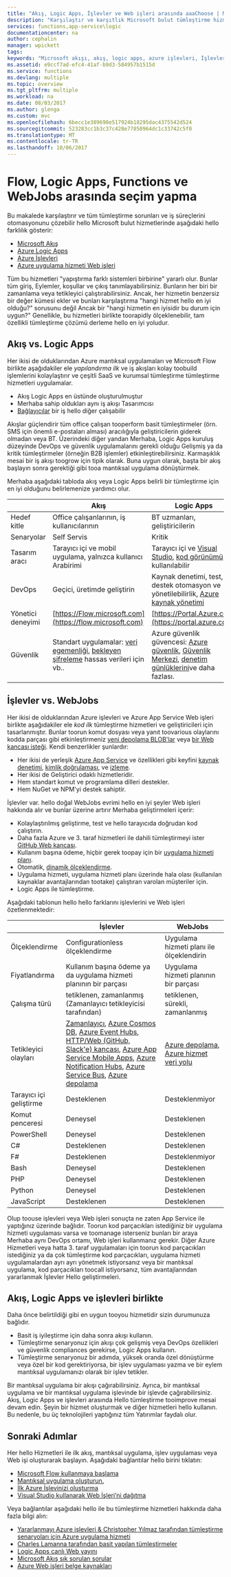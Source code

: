 ```yaml
---
title: "Akış, Logic Apps, İşlevler ve Web işleri arasında aaaChoose | Microsoft Docs"
description: "Karşılaştır ve karşıtlık Microsoft bulut tümleştirme hizmetlerinin hello ve kullanması gereken hangi hizmetlere karar verin."
services: functions,app-service\logic
documentationcenter: na
author: cephalin
manager: wpickett
tags: 
keywords: "Microsoft akışı, akış, logic apps, azure işlevleri, İşlevler, azure webjobs, Web işleri, olay işleme, dinamik işlem sunucusuz mimarisi"
ms.assetid: e9ccf7ad-efc4-41af-b9d3-584957b1515d
ms.service: functions
ms.devlang: multiple
ms.topic: overview
ms.tgt_pltfrm: multiple
ms.workload: na
ms.date: 08/03/2017
ms.author: glenga
ms.custom: mvc
ms.openlocfilehash: 6becc1e389698e517924b18295dac4375542d524
ms.sourcegitcommit: 523283cc1b3c37c428e77850964dc1c33742c5f0
ms.translationtype: MT
ms.contentlocale: tr-TR
ms.lasthandoff: 10/06/2017
---
```

# <a name="choose-between-flow-logic-apps-functions-and-webjobs"></a>Flow, Logic Apps, Functions ve WebJobs arasında seçim yapma
Bu makalede karşılaştırır ve tüm tümleştirme sorunları ve iş süreçlerini otomasyonunu çözebilir hello Microsoft bulut hizmetlerinde aşağıdaki hello farklılık gösterir:

* [Microsoft Akış](https://flow.microsoft.com/)
* [Azure Logic Apps](https://azure.microsoft.com/services/logic-apps/)
* [Azure İşlevleri](https://azure.microsoft.com/services/functions/)
* [Azure uygulama hizmeti Web işleri](../app-service-web/web-sites-create-web-jobs.md)

Tüm bu hizmetleri "yapıştırma farklı sistemleri birbirine" yararlı olur. Bunlar tüm giriş, Eylemler, koşullar ve çıkış tanımlayabilirsiniz. Bunların her biri bir zamanlama veya tetikleyici çalıştırabilirsiniz. Ancak, her hizmetin benzersiz bir değer kümesi ekler ve bunları karşılaştırma "hangi hizmet hello en iyi olduğu?" sorusunu değil Ancak bir "hangi hizmetin en iyisidir bu durum için uygun?" Genellikle, bu hizmetleri birlikte toorapidly ölçeklenebilir, tam özellikli tümleştirme çözümü derleme hello en iyi yoludur.

<a name="flow"></a>

## <a name="flow-vs-logic-apps"></a>Akış vs. Logic Apps
Her ikisi de olduklarından Azure mantıksal uygulamaları ve Microsoft Flow birlikte aşağıdakiler ele *yapılandırma ilk* ve iş akışları kolay toobuild işlemlerini kolaylaştırır ve çeşitli SaaS ve kurumsal tümleştirme tümleştirme hizmetleri uygulamalar. 

* Akış Logic Apps en üstünde oluşturulmuştur
* Merhaba sahip oldukları aynı iş akışı Tasarımcısı
* [Bağlayıcılar](../connectors/apis-list.md) bir iş hello diğer çalışabilir

Akışlar güçlendirir tüm office çalışan tooperform basit tümleştirmeler (örn. SMS için önemli e-postaları alması) aracılığıyla geliştiricilerin giderek olmadan veya BT. Üzerindeki diğer yandan Merhaba, Logic Apps kuruluş düzeyinde DevOps ve güvenlik uygulamalarını gerekli olduğu Gelişmiş ya da kritik tümleştirmeler (örneğin B2B işlemler) etkinleştirebilirsiniz. Karmaşıklık mesai bir iş akışı toogrow için tipik olarak. Buna uygun olarak, başta bir akış başlayın sonra gerektiği gibi tooa mantıksal uygulama dönüştürmek.

Merhaba aşağıdaki tabloda akış veya Logic Apps belirli bir tümleştirme için en iyi olduğunu belirlemenize yardımcı olur.

|  | Akış | Logic Apps |
| --- | --- | --- |
| Hedef kitle |Office çalışanlarının, iş kullanıcılarının |BT uzmanları, geliştiricilerin |
| Senaryolar |Self Servis |Kritik |
| Tasarım aracı |Tarayıcı içi ve mobil uygulama, yalnızca kullanıcı Arabirimi |Tarayıcı içi ve [Visual Studio](../logic-apps/logic-apps-deploy-from-vs.md), [kod görünümü](../logic-apps/logic-apps-author-definitions.md) kullanılabilir |
| DevOps |Geçici, üretimde geliştirin |Kaynak denetimi, test, destek otomasyon ve yönetilebilirlik, [Azure kaynak yönetimi](../logic-apps/logic-apps-arm-provision.md) |
| Yönetici deneyimi |[https://Flow.microsoft.com](https://flow.microsoft.com) |[https://Portal.Azure.com](https://portal.azure.com) |
| Güvenlik |Standart uygulamalar: [veri egemenliği](https://wikipedia.org/wiki/Technological_Sovereignty), [bekleyen şifreleme](https://wikipedia.org/wiki/Data_at_rest#Encryption) hassas verileri için vb.. |Azure güvenlik güvencesi: [Azure güvenlik](https://www.microsoft.com/trustcenter/Security/AzureSecurity), [Güvenlik Merkezi](https://azure.microsoft.com/services/security-center/), [denetim günlüklerini](https://azure.microsoft.com/blog/azure-audit-logs-ux-refresh/)ve daha fazlası. |

<a name="function"></a>

## <a name="functions-vs-webjobs"></a>İşlevler vs. WebJobs
Her ikisi de olduklarından Azure işlevleri ve Azure App Service Web işleri birlikte aşağıdakiler ele *kod ilk* tümleştirme hizmetleri ve geliştiricileri için tasarlanmıştır. Bunlar toorun komut dosyası veya yanıt toovarious olaylarını kodda parçası gibi etkinleştirmeniz [yeni depolama BLOB'lar](functions-bindings-storage.md) veya [bir Web kancası isteği](functions-bindings-http-webhook.md). Kendi benzerlikler şunlardır: 

* Her ikisi de yerleşik [Azure App Service](../app-service/app-service-value-prop-what-is.md) ve özellikleri gibi keyfini [kaynak denetimi](../app-service-web/app-service-continuous-deployment.md), [kimlik doğrulaması](../app-service/app-service-authentication-overview.md), ve [izleme](../app-service-web/web-sites-monitor.md).
* Her ikisi de Geliştirici odaklı hizmetleridir.
* Hem standart komut ve programlama dilleri destekler.
* Hem NuGet ve NPM'yi destek sahiptir.

İşlevler var. hello doğal WebJobs evrimi hello en iyi şeyler Web işleri hakkında alır ve bunlar üzerine artırır Merhaba geliştirmeleri içerir: 

* Kolaylaştırılmış geliştirme, test ve hello tarayıcıda doğrudan kod çalıştırın.
* Daha fazla Azure ve 3. taraf hizmetleri ile dahili tümleştirmeyi ister [GitHub Web kancası](https://developer.github.com/webhooks/creating/).
* Kullanım başına ödeme, hiçbir gerek toopay için bir [uygulama hizmeti planı](../app-service/azure-web-sites-web-hosting-plans-in-depth-overview.md).
* Otomatik, [dinamik ölçeklendirme](functions-scale.md).
* Uygulama hizmeti, uygulama hizmeti planı üzerinde hala olası (kullanılan kaynaklar avantajlarından tootake) çalıştıran varolan müşteriler için.
* Logic Apps ile tümleştirme.

Aşağıdaki tablonun hello hello farklarını işlevlerini ve Web işleri özetlenmektedir:

|  | İşlevler | WebJobs |
| --- | --- | --- |
| Ölçeklendirme |Configurationless ölçeklendirme |Uygulama hizmeti planı ile ölçeklendirin |
| Fiyatlandırma |Kullanım başına ödeme ya da uygulama hizmeti planının bir parçası |Uygulama hizmeti planının bir parçası |
| Çalışma türü |tetiklenen, zamanlanmış (Zamanlayıcı tetikleyicisi tarafından) |tetiklenen, sürekli, zamanlanmış |
| Tetikleyici olayları |[Zamanlayıcı](functions-bindings-timer.md), [Azure Cosmos DB](functions-bindings-documentdb.md), [Azure Event Hubs](functions-bindings-event-hubs.md), [HTTP/Web (GitHub, Slack'e) kancası](functions-bindings-http-webhook.md), [Azure App Service Mobile Apps](functions-bindings-mobile-apps.md), [Azure Notification Hubs](functions-bindings-notification-hubs.md), [Azure Service Bus](functions-bindings-service-bus.md), [Azure depolama](functions-bindings-storage.md) |[Azure depolama](../app-service-web/websites-dotnet-webjobs-sdk-storage-blobs-how-to.md), [Azure hizmet veri yolu](../app-service-web/websites-dotnet-webjobs-sdk-service-bus.md) |
| Tarayıcı içi geliştirme |Desteklenen | Desteklenmiyor |
| Komut penceresi |Deneysel |Desteklenen |
| PowerShell |Deneysel |Desteklenen |
| C# |Desteklenen |Desteklenen |
| F# |Desteklenen |Desteklenmiyor |
| Bash |Deneysel |Desteklenen |
| PHP |Deneysel |Desteklenen |
| Python |Deneysel |Desteklenen |
| JavaScript |Desteklenen |Desteklenen |

Olup toouse işlevleri veya Web işleri sonuçta ne zaten App Service ile yaptığınız üzerinde bağlıdır. Toorun kod parçacıkları istediğiniz bir uygulama hizmeti uygulaması varsa ve toomanage isterseniz bunları bir araya Merhaba aynı DevOps ortamı, Web işleri kullanmanız gerekir. Diğer Azure Hizmetleri veya hatta 3. taraf uygulamaları için toorun kod parçacıkları istediğiniz ya da çok tümleştirme kod parçacıkları, uygulama hizmeti uygulamalardan ayrı ayrı yönetmek istiyorsanız veya bir mantıksal uygulama, kod parçacıkları toocall istiyorsanız, tüm avantajlarından yararlanmak İşlevler Hello geliştirmeleri.  

<a name="together"></a>

## <a name="flow-logic-apps-and-functions-together"></a>Akış, Logic Apps ve işlevleri birlikte
Daha önce belirtildiği gibi en uygun tooyou hizmetidir sizin durumunuza bağlıdır. 

* Basit iş iyileştirme için daha sonra akışı kullanın.
* Tümleştirme senaryonuz için akışı çok gelişmiş veya DevOps özellikleri ve güvenlik compliances gerekirse, Logic Apps kullanın.
* Tümleştirme senaryonuz bir adımda, yüksek oranda özel dönüştürme veya özel bir kod gerektiriyorsa, bir işlev uygulaması yazma ve bir eylem mantıksal uygulamanızı olarak bir işlev tetikler.

Bir mantıksal uygulama bir akışı çağırabilirsiniz. Ayrıca, bir mantıksal uygulama ve bir mantıksal uygulama işlevinde bir işlevde çağırabilirsiniz. Akış, Logic Apps ve işlevleri arasında Hello tümleştirme tooimprove mesai devam edin. Şeyin bir hizmet oluşturmak ve diğer hizmetleri hello kullanın. Bu nedenle, bu üç teknolojileri yaptığınız tüm Yatırımlar faydalı olur.

## <a name="next-steps"></a>Sonraki Adımlar
Her hello Hizmetleri ile ilk akış, mantıksal uygulama, işlev uygulaması veya Web işi oluşturarak başlayın. Aşağıdaki bağlantılar hello birini tıklatın:

* [Microsoft Flow kullanmaya başlama](https://flow.microsoft.com/en-us/documentation/getting-started/)
* [Mantıksal uygulama oluşturun.](../logic-apps/logic-apps-create-a-logic-app.md)
* [İlk Azure İşlevinizi oluşturma](functions-create-first-azure-function.md)
* [Visual Studio kullanarak Web İşleri’ni dağıtma](../app-service-web/websites-dotnet-deploy-webjobs.md)

Veya bağlantılar aşağıdaki hello ile bu tümleştirme hizmetleri hakkında daha fazla bilgi alın:

* [Yararlanmayı Azure işlevleri & Christopher Yılmaz tarafından tümleştirme senaryoları için Azure uygulama hizmeti](http://www.biztalk360.com/integrate-2016-resources/leveraging-azure-functions-azure-app-service-integration-scenarios/)
* [Charles Lamanna tarafından basit yapılan tümleştirmeler](http://www.biztalk360.com/integrate-2016-resources/integrations-made-simple/)
* [Logic Apps canlı Web yayını](http://aka.ms/logicappslive)
* [Microsoft Akış sık sorulan sorular](https://flow.microsoft.com/documentation/frequently-asked-questions/)
* [Azure Web işleri belge kaynakları](../app-service-web/websites-webjobs-resources.md)

